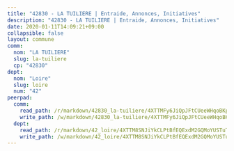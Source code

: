 ```yaml
---
title: "42830 - LA TUILIERE | Entraide, Annonces, Initiatives"
description: "42830 - LA TUILIERE | Entraide, Annonces, Initiatives"
date: 2020-01-11T14:09:21+09:00
collapsible: false
layout: commune
comm:
  nom: "LA TUILIERE"
  slug: la-tuiliere
  cp: "42830"
dept:
  nom: "Loire"
  slug: loire
  num: "42"
peerpad:
  comm:
    read_path: /r/markdown/42830_la-tuiliere/4XTTMFy6JiQpJFtCUeeWHqoBKpEyLihF7wNt5Jn5nEaEkEcx7
    write_path: /w/markdown/42830_la-tuiliere/4XTTMFy6JiQpJFtCUeeWHqoBKpEyLihF7wNt5Jn5nEaEkEcx7-K3TgTudeYiDqcW9jSgmZb9TtKMPQdDf7ZwB3Sz1RkfoFCXCub4wdB33V5tSthykmx22x74K4Jxfzb16fQuQDmR6H6D3weAjzcfMg2KRorPcBm5WSCBSh7MLqbAUSMmBmEi7Ebqou
  dept:
    read_path: /r/markdown/42_loire/4XTTM8SNJiYkCLPtBfEQExdM2GQMoYUSTuTytLrQfQVaaYJeW
    write_path: /w/markdown/42_loire/4XTTM8SNJiYkCLPtBfEQExdM2GQMoYUSTuTytLrQfQVaaYJeW-K3TgUi5YJecchkttgL3M6Pu99u8hH2akRrHDb4XXZXATCvGiyzrNbe23fQbzNYiKWDR2re6vQN4Gxv5BQ2dayjGg1AqxtpHRtgi6cm74UeqjVtXM2ZJFa6mvBKTRc4s3X6tJYycN
---
```


